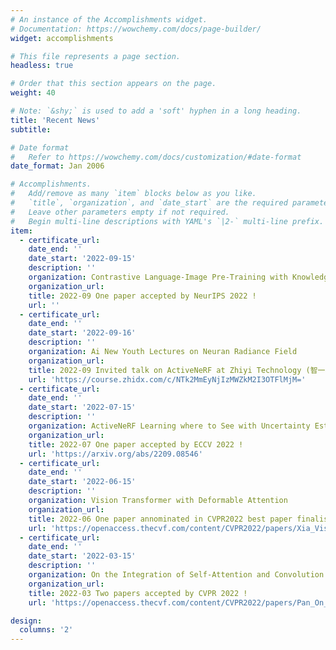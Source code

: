 ```yaml
---
# An instance of the Accomplishments widget.
# Documentation: https://wowchemy.com/docs/page-builder/
widget: accomplishments

# This file represents a page section.
headless: true

# Order that this section appears on the page.
weight: 40

# Note: `&shy;` is used to add a 'soft' hyphen in a long heading.
title: 'Recent News'
subtitle:

# Date format
#   Refer to https://wowchemy.com/docs/customization/#date-format
date_format: Jan 2006

# Accomplishments.
#   Add/remove as many `item` blocks below as you like.
#   `title`, `organization`, and `date_start` are the required parameters.
#   Leave other parameters empty if not required.
#   Begin multi-line descriptions with YAML's `|2-` multi-line prefix.
item:
  - certificate_url: 
    date_end: ''
    date_start: '2022-09-15'
    description: ''
    organization: Contrastive Language-Image Pre-Training with Knowledge Graphs
    organization_url: 
    title: 2022-09 One paper accepted by NeurIPS 2022 !
    url: ''
  - certificate_url: 
    date_end: ''
    date_start: '2022-09-16'
    description: ''
    organization: Ai New Youth Lectures on Neuran Radiance Field
    organization_url: 
    title: 2022-09 Invited talk on ActiveNeRF at Zhiyi Technology (智一科技) !
    url: 'https://course.zhidx.com/c/NTk2MmEyNjIzMWZkM2I3OTFlMjM='
  - certificate_url: 
    date_end: ''
    date_start: '2022-07-15'
    description: ''
    organization: ActiveNeRF Learning where to See with Uncertainty Estimation
    organization_url: 
    title: 2022-07 One paper accepted by ECCV 2022 !
    url: 'https://arxiv.org/abs/2209.08546'
  - certificate_url: 
    date_end: ''
    date_start: '2022-06-15'
    description: ''
    organization: Vision Transformer with Deformable Attention
    organization_url: 
    title: 2022-06 One paper annominated in CVPR2022 best paper finalist !
    url: 'https://openaccess.thecvf.com/content/CVPR2022/papers/Xia_Vision_Transformer_With_Deformable_Attention_CVPR_2022_paper.pdf'
  - certificate_url: 
    date_end: ''
    date_start: '2022-03-15'
    description: ''
    organization: On the Integration of Self-Attention and Convolution / Vision Transformer with Deformable Attention
    organization_url: 
    title: 2022-03 Two papers accepted by CVPR 2022 !
    url: 'https://openaccess.thecvf.com/content/CVPR2022/papers/Pan_On_the_Integration_of_Self-Attention_and_Convolution_CVPR_2022_paper.pdf'

design:
  columns: '2'
---
```

